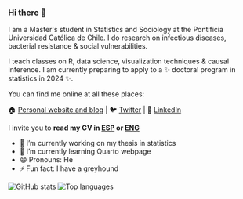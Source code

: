### Hi there 👋

I am a Master's student in Statistics and Sociology at the Pontificia Universidad Católica de Chile. I do research on infectious diseases, bacterial resistance & social vulnerabilities. 

I teach classes on R, data science, visualization techniques & causal inference. I am currently preparing to apply to a ✨ doctoral program in statistics in 2024 ✨. 

You can find me online at all these places:

🏠 [Personal website and blog](https://jd-conejeros.com/) | 🐦 [Twitter](https://twitter.com/Jose_Conejeros) | 💼 [LinkedIn](https://www.linkedin.com/in/joseconejerosp/)

I invite you to **read my CV in [ESP](https://jd-conejeros.com/CV/CV_Spanish_acad.pdf) or [ENG](https://jd-conejeros.com/CV/CV_English_acad.pdf)**

- 🔭 I’m currently working on my thesis in statistics
- 🌱 I’m currently learning Quarto webpage
- 😄 Pronouns: He
- ⚡ Fun fact: I have a greyhound

![GitHub stats](https://github-readme-stats.vercel.app/api?username=JDConejeros&show_icons=true&theme=radical)
![Top languages](https://github-readme-stats.vercel.app/api/top-langs/?username=JDConejeros&hide=html,jupyter%20notebook,JavaScript,PostScript,SCSS,Less&layout=compact&langs_count=10&theme=radical)
